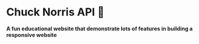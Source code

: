 # Chuck Norris API 🤠

**A fun educational website that demonstrate lots of features in building a responsive website**
